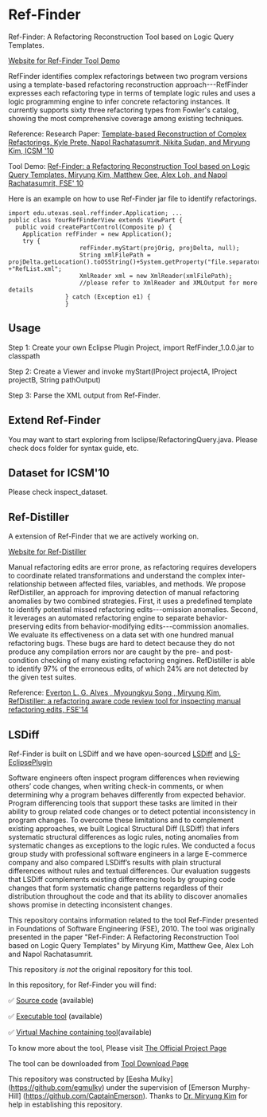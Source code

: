 # Ref-Finder

Ref-Finder: A Refactoring Reconstruction Tool based on Logic Query Templates. 

[Website for Ref-Finder Tool Demo](https://sites.google.com/site/reffindertool/)

RefFinder  identifies complex refactorings between two program versions using a template-based refactoring reconstruction approach---RefFinder expresses each refactoring type in terms of template logic rules and uses a logic programming engine to infer concrete refactoring instances. It currently supports sixty three refactoring types from Fowler's catalog, showing the most comprehensive coverage among existing techniques.

Reference:
Research Paper: [Template-based Reconstruction of Complex Refactorings, Kyle Prete, Napol Rachatasumrit, Nikita Sudan, and Miryung Kim, ICSM '10](http://web.cs.ucla.edu/~miryung/Publications/icsm10-reffinder.pdf)

Tool Demo: [Ref-Finder: a Refactoring Reconstruction Tool based on Logic Query Templates, Miryung Kim, Matthew Gee, Alex Loh, and Napol Rachatasumrit, FSE' 10](http://web.cs.ucla.edu/~miryung/Publications/fse10-reffindertool.pdf)

Here is an example on how to use Ref-Finder jar file to identify refactorings. 

```
import edu.utexas.seal.reffinder.Application; ...
public class YourRefFinderView extends ViewPart {
  public void createPartControl(Composite p) {
    Application refFinder = new Application();
    try {
					refFinder.myStart(projOrig, projDelta, null);
					String xmlFilePath = projDelta.getLocation().toOSString()+System.getProperty("file.separator") +"RefList.xml";
					XmlReader xml = new XmlReader(xmlFilePath);
					//please refer to XmlReader and XMLOutput for more details
				} catch (Exception e1) {
				}
```

## Usage

Step 1: Create your own Eclipse Plugin Project, import RefFinder_1.0.0.jar to classpath

Step 2: Create a Viewer and invoke myStart(IProject projectA, IProject projectB, String pathOutput)

Step 3: Parse the XML output from Ref-Finder.

## Extend Ref-Finder

You may want to start exploring from lsclipse/RefactoringQuery.java. Please check docs folder for syntax guide, etc.

## Dataset for ICSM'10

Please check inspect_dataset.

## Ref-Distiller
A extension of Ref-Finder that we are actively working on.

[Website for Ref-Distiller](https://sites.google.com/site/refdistiller/)

Manual refactoring edits are error prone, as refactoring requires developers to coordinate related transformations and understand the complex inter-relationship between affected files, variables, and methods. We propose RefDistiller, an approach for improving detection of manual refactoring anomalies by two combined strategies. First, it uses a predefined template to identify potential missed refactoring edits---omission anomalies. Second, it leverages an automated refactoring engine to separate behavior-preserving edits from behavior-modifying edits---commission anomalies. We evaluate its effectiveness on a data set with one hundred manual refactoring bugs. These bugs are hard to detect because they do not produce any compilation errors nor are caught by the pre- and post-condition checking of many existing refactoring engines. RefDistiller is able to identify 97% of the erroneous edits, of which 24% are not detected by the given test suites. 

Reference:
[Everton L. G. Alves , Myoungkyu Song , Miryung Kim, RefDistiller: a refactoring aware code review tool for inspecting manual refactoring edits, FSE'14](http://dl.acm.org/citation.cfm?id=2661674&CFID=717088503&CFTOKEN=96750876)

## LSDiff

Ref-Finder is built on LSDiff and we have open-sourced [LSDiff](https://github.com/SEAL-UCLA/lsdiff) and [LS-EclipsePlugin](https://github.com/SEAL-UCLA/ls-eclipse.git)

Software engineers often inspect program differences when reviewing others’ code changes, when writing check-in comments, or when determining why a program behaves differently from expected behavior. Program differencing tools that support these tasks are limited in their ability to group related code changes or to detect potential inconsistency in program changes. To overcome these limitations and to complement existing approaches, we built Logical Structural Diff (LSDiff) that infers systematic structural differences as logic rules, noting anomalies from systematic changes as exceptions to the logic rules. We conducted a focus group study with professional software engineers in a large E-commerce company and also compared LSDiff’s results with plain structural differences without rules and textual differences. Our evaluation suggests that LSDiff complements existing differencing tools by grouping code changes that form systematic change patterns regardless of their distribution throughout the code and that its ability to discover anomalies shows promise in detecting inconsistent changes.

This repository contains information related to the tool Ref-Finder presented in Foundations of Software Engineering (FSE), 2010. The tool was originally presented in the paper "Ref-Finder: A Refactoring Reconstruction Tool based on Logic Query Templates" by Miryung Kim, Matthew Gee, Alex Loh and  Napol Rachatasumrit.

This repository _is not_ the original repository for this tool.

In this repository, for Ref-Finder you will find:

:white_check_mark: [Source code](https://github.com/SoftwareEngineeringToolDemos/FSE-2010-Ref-Finder/tree/master/code) (available)

:white_check_mark: [Executable tool](https://sites.google.com/site/reffindertool/) (available)

:white_check_mark: [Virtual Machine containing tool](https://drive.google.com/a/ncsu.edu/folderview?id=0B3GbPov8x279UFNIOFJGN1hlUEk&usp=sharing&tid=0B3GbPov8x279UWFHSDNrRWZkems)(available)

To know more about the tool, Please visit  [The Official Project Page](https://sites.google.com/site/reffindertool/)

The tool can be downloaded from  [Tool Download Page](https://sites.google.com/site/reffindertool/)


This repository was constructed by [Eesha Mulky] (https://github.com/egmulky) under the supervision of [Emerson Murphy-Hill] (https://github.com/CaptainEmerson). Thanks to [Dr. Miryung Kim](http://web.cs.ucla.edu/~miryung/) for help in establishing this repository.
